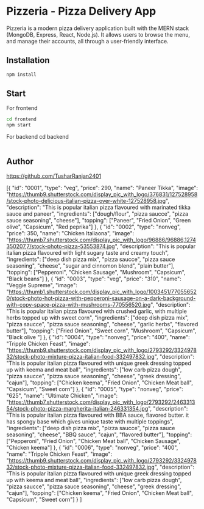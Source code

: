 # Pizzeria - Pizza Delivery App

Pizzeria is a modern pizza delivery application built with the MERN stack (MongoDB, Express, React, Node.js). It allows users to browse the menu, and manage their accounts, all through a user-friendly interface.

## Installation
```bash
npm install
```
## Start
For frontend
```bash
cd frontend
npm start
```
For backend
cd backend
```npm start
```
## Author
https://github.com/TusharRanjan2401

[{
  "id": "0001",
  "type": "veg",
  "price": 290,
  "name": "Paneer Tikka",
  "image": "https://thumb9.shutterstock.com/display_pic_with_logo/376831/127528958/stock-photo-delicious-italian-pizza-over-white-127528958.jpg",
  "description": "This is popular italian pizza flavoured with marinated tikka sauce and paneer",
  "ingredients": ["dough/flour", "pizza saucce", "pizza sauce seasoning", "cheese"],
  "topping": ["Paneer", "Fried Onion", "Green olive", "Capsicum", "Red peprika"]
},
  {
    "id": "0002",
    "type": "nonveg",
    "price": 350,
    "name": "Chicken Italiaona",
    "image": "https://thumb7.shutterstock.com/display_pic_with_logo/96886/96886,1274350207,7/stock-photo-pizza-53553874.jpg",
    "description": "This is popular italian pizza flavoured with light sugary taste and creamy touch",
    "ingredients": ["deep dish pizza mix", "pizza saucce", "pizza sauce seasoning", "cheese", "sugar and cinnomon blend", "plain butter"],
    "topping": ["Pepperoni", "Chicken Sausage", "Mushroom", "Capsicum", "Black beans"]
  },
  {
    "id": "0003",
    "type": "veg",
    "price": "310",
    "name": "Veggie Supreme",
    "image": "https://thumb1.shutterstock.com/display_pic_with_logo/1003451/770556520/stock-photo-hot-pizza-with-pepperoni-sausage-on-a-dark-background-with-copy-space-pizza-with-mushrooms-770556520.jpg",
    "description": "This is popular italian pizza flavoured with crushed garlic, with multiple herbs topped up with sweet corn",
    "ingredients": ["deep dish pizza mix", "pizza saucce", "pizza sauce seasoning", "cheese", "garlic herbs", "flavored butter"],
    "topping": ["Fried Onion", "Sweet corn", "Mushroom", "Capsicum", "Black olive "]
  },
  {
    "id": "0004",
    "type": "nonveg",
    "price": "400",
    "name": "Tripple Chicken Feast",
    "image": "https://thumb9.shutterstock.com/display_pic_with_logo/2793292/332497832/stock-photo-mixture-pizza-italian-food-332497832.jpg",
    "description": "This is popular italian pizza flavoured with unique greek dressing topped up with keema and meat ball",
    "ingredients": ["low carb pizza dough", "pizza saucce", "pizza sauce seasoning", "cheese", "greek dressing", "cajun"],
    "topping": ["Chicken keema", "Fried Onion", "Chicken Meat ball", "Capsicum", "Sweet corn"]
  },
  {
    "id": "0005",
    "type": "nonveg",
    "price": "625",
    "name": "Ultimate Chicken",
    "image": "https://thumb7.shutterstock.com/display_pic_with_logo/2793292/246331354/stock-photo-pizza-margherita-italian-246331354.jpg",
    "description": "This is popular italian pizza flavoured with BBA sauce, flavored butter. it has spongy base which gives unique taste with multiple toppings",
    "ingredients": ["deep dish pizza mix", "pizza saucce", "pizza sauce seasoning", "cheese", "BBQ sauce", "cajun", "flavored butter"],
    "topping": ["Pepperoni", "Fried Onion", "Chicken Meat ball", "Chicken Sausage", "Chicken keema"]
  },
  {
    "id": "0006",
    "type": "nonveg",
    "price": "400",
    "name": "Tripple Chicken Feast",
    "image": "https://thumb9.shutterstock.com/display_pic_with_logo/2793292/332497832/stock-photo-mixture-pizza-italian-food-332497832.jpg",
    "description": "This is popular italian pizza flavoured with unique greek dressing topped up with keema and meat ball",
    "ingredients": ["low carb pizza dough", "pizza saucce", "pizza sauce seasoning", "cheese", "greek dressing", "cajun"],
    "topping": ["Chicken keema", "Fried Onion", "Chicken Meat ball", "Capsicum", "Sweet corn"]
  }
]

